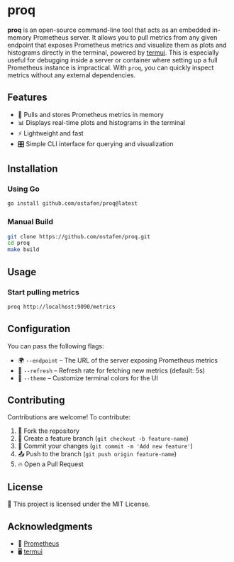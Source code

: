 # proq

**proq** is an open-source command-line tool that acts as an embedded in-memory Prometheus server. It allows you to pull metrics from any given endpoint that exposes Prometheus metrics and visualize them as plots and histograms directly in the terminal, powered by [termui](https://github.com/gizak/termui). This is especially useful for debugging inside a server or container where setting up a full Prometheus instance is impractical. With `proq`, you can quickly inspect metrics without any external dependencies.

## Features
- 🚀 Pulls and stores Prometheus metrics in memory
- 📊 Displays real-time plots and histograms in the terminal
- ⚡ Lightweight and fast
- 🎛️ Simple CLI interface for querying and visualization

## Installation

### Using Go
```sh
go install github.com/ostafen/proq@latest
```

### Manual Build
```sh
git clone https://github.com/ostafen/proq.git
cd proq
make build
```

## Usage

### Start pulling metrics

```sh
proq http://localhost:9090/metrics
```

## Configuration
You can pass the following flags:
- 🌍 `--endpoint` – The URL of the server exposing Prometheus metrics
- 🔄 `--refresh` – Refresh rate for fetching new metrics (default: 5s)
- 🎨 `--theme` – Customize terminal colors for the UI

## Contributing
Contributions are welcome! To contribute:
1. 🍴 Fork the repository
2. 🌱 Create a feature branch (`git checkout -b feature-name`)
3. 💾 Commit your changes (`git commit -m 'Add new feature'`)
4. 📤 Push to the branch (`git push origin feature-name`)
5. 🔥 Open a Pull Request

## License
📜 This project is licensed under the MIT License.

## Acknowledgments
- 💖 [Prometheus](https://prometheus.io/)
- 🖥️ [termui](https://github.com/gizak/termui)

